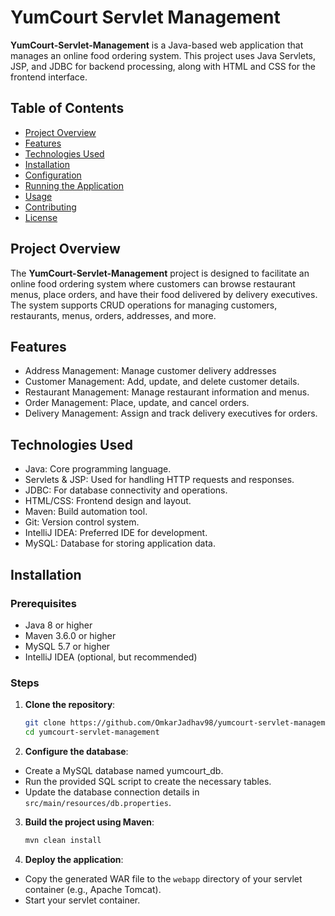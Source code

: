 # YumCourt Servlet Management

**YumCourt-Servlet-Management** is a Java-based web application that manages an online food ordering system. This project uses Java Servlets, JSP, and JDBC for backend processing, along with HTML and CSS for the frontend interface.

## Table of Contents
- [Project Overview](#project-overview)
- [Features](#features)
- [Technologies Used](#technologies-used)
- [Installation](#installation)
- [Configuration](#configuration)
- [Running the Application](#running-the-application)
- [Usage](#usage)
- [Contributing](#contributing)
- [License](#license)

## Project Overview
The **YumCourt-Servlet-Management** project is designed to facilitate an online food ordering system where customers can browse restaurant menus, place orders, and have their food delivered by delivery executives. The system supports CRUD operations for managing customers, restaurants, menus, orders, addresses, and more.

## Features
-   Address Management: Manage customer delivery addresses  
-   Customer Management: Add, update, and delete customer details.
-   Restaurant Management: Manage restaurant information and menus.
-   Order Management: Place, update, and cancel orders.
-   Delivery Management: Assign and track delivery executives for orders.

## Technologies Used
-   Java: Core programming language.
-   Servlets & JSP: Used for handling HTTP requests and responses.
-   JDBC: For database connectivity and operations.
-   HTML/CSS: Frontend design and layout.
-   Maven: Build automation tool.
-   Git: Version control system.
-   IntelliJ IDEA: Preferred IDE for development.
-   MySQL: Database for storing application data.

## Installation
### Prerequisites
-   Java 8 or higher
-   Maven 3.6.0 or higher
-   MySQL 5.7 or higher
-   IntelliJ IDEA (optional, but recommended)

### Steps
1.  **Clone the repository**:
    ```bash
    git clone https://github.com/OmkarJadhav98/yumcourt-servlet-management.git
    cd yumcourt-servlet-management 
2.  **Configure the database**:
-    Create a MySQL database named yumcourt_db.
-    Run the provided SQL script to create the necessary tables.
  -    Update the database connection details in `src/main/resources/db.properties`.
 
3.  **Build the project using Maven**:
    ```bash
    mvn clean install
    
4. **Deploy the application**:
-    Copy the generated WAR file to the `webapp` directory of your servlet container (e.g., Apache Tomcat).
-    Start your servlet container.

